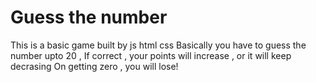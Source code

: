 # Guess the number 
This is a basic game built by js html css
Basically you have to guess the number upto 20 , If correct , your points will increase , or it will keep decrasing 
On getting zero , you will lose!
